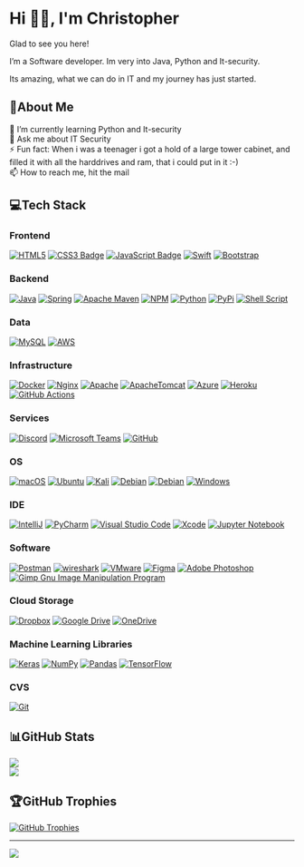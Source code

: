 # Hi 👋🏻, I'm Christopher

Glad to see you here!

I’m a Software developer. Im very into Java, Python and It-security.

Its amazing, what we can do in IT and my journey has just started. 

## 💫About Me

🌱 I’m currently learning Python and It-security  
💬 Ask me about IT Security    
⚡ Fun fact: When i was a teenager i got a hold of a large tower cabinet, and filled it with all the harddrives and ram, that i could put in it :-)   
📫 How to reach me, hit the mail

## 💻Tech Stack

### Frontend

[![HTML5](https://img.shields.io/badge/html5-%23E34F26.svg?style=flat&logo=html5&logoColor=white)](#)
[![CSS3 Badge](https://img.shields.io/badge/CSS3-1572B6?logo=css3&logoColor=fff&style=flat)](#)
[![JavaScript Badge](https://img.shields.io/badge/JavaScript-F7DF1E?logo=javascript&logoColor=000&style=flat)](#)
[![Swift](https://img.shields.io/badge/swift-F54A2A?style=flat&logo=swift&logoColor=white)](#)
[![Bootstrap](  https://img.shields.io/badge/bootstrap-%23563D7C.svg?style=flat&logo=bootstrap&logoColor=white)](#)


### Backend

[![Java](https://img.shields.io/badge/java-%23ED8B00.svg?style=flat&logo=java&logoColor=white)](#)
[![Spring](https://img.shields.io/badge/spring-%236DB33F.svg?style=flat&logo=spring&logoColor=white)](#)
[![Apache Maven](https://img.shields.io/badge/Apache%20Maven-C71A36?style=flat&logo=Apache%20Maven&logoColor=white)](#)
[![NPM](https://img.shields.io/badge/NPM-%23000000.svg?style=flat&logo=npm&logoColor=white)](#)
[![Python](https://img.shields.io/badge/Python-3776AB.svg?style=flat&logo=Python&logoColor=white)](#)
[![PyPi](https://img.shields.io/badge/PyPI-3775A9.svg?style=flat&logo=PyPI&logoColor=white)](#)
[![Shell Script](https://img.shields.io/badge/shell_script-%23121011.svg?style=flat&logo=gnu-bash&logoColor=white)](#)


### Data

[![MySQL](https://img.shields.io/badge/mysql-%2300f.svg?style=flat&logo=mysql&logoColor=white)](#)
[![AWS](https://img.shields.io/badge/AWS-%23FF9900.svg?style=flat&logo=amazon-aws&logoColor=white)](#)


### Infrastructure

[![Docker](https://img.shields.io/badge/docker-%230db7ed.svg?style=flat&logo=docker&logoColor=white)](#)
[![Nginx](https://img.shields.io/badge/nginx-%23009639.svg?style=flat&logo=nginx&logoColor=white)](#)
[![Apache](https://img.shields.io/badge/apache-%23D42029.svg?style=flat&logo=apache&logoColor=white)](#)
[![ApacheTomcat](https://img.shields.io/badge/Apache%20Tomcat-F8DC75.svg?style=flat&logo=Apache-Tomcat&logoColor=black)](#)
[![Azure](https://img.shields.io/badge/azure-%230072C6.svg?style=flat&logo=azure-devops&logoColor=white)](#)
[![Heroku](https://img.shields.io/badge/heroku-%23430098.svg?style=flat&logo=heroku&logoColor=white)](#)
[![GitHub Actions](https://img.shields.io/badge/github%20actions-%232671E5.svg?style=flat&logo=githubactions&logoColor=white)](#)


### Services

[![Discord](https://img.shields.io/badge/Discord-5865F2.svg?style=flat&logo=Discord&logoColor=white)](#)
[![Microsoft Teams](https://img.shields.io/badge/Microsoft%20Teams-6264A7?logo=microsoftteams&style=flat&logoColor=fff)](#)
[![GitHub](https://img.shields.io/badge/github-%23121011.svg?style=flat&logo=github&logoColor=white)](#)


### OS

[![macOS](https://img.shields.io/badge/macOS-000?logo=macos&logoColor=fff&style=flat)](#)
[![Ubuntu](https://img.shields.io/badge/Ubuntu-E95420?style=flat&logo=ubuntu&logoColor=white)](#)
[![Kali](https://img.shields.io/badge/Kali%20Linux-557C94.svg?style=flat&logo=Kali-Linux&logoColor=white)](#)
[![Debian](https://img.shields.io/badge/Debian-A81D33?logo=debian&logoColor=fff&style=flat&logo=Debian)](#)
[![Debian](https://img.shields.io/badge/Debian-A81D33?logo=debian&logoColor=fff&style=flat)](#)
[![Windows](https://img.shields.io/badge/Windows-0078D6?style=flat&logo=windows&logoColor=white)](#)


### IDE

[![IntelliJ](https://img.shields.io/badge/IntelliJ_IDEA-000000.svg?style=flat&logo=intellij-idea&logoColor=white)](#)
[![PyCharm](https://img.shields.io/badge/PyCharm-000000.svg?&style=flat&logo=PyCharm&logoColor=white)](#)
[![Visual Studio Code](https://img.shields.io/badge/Visual%20Studio%20Code-007ACC.svg?style=flat&logo=Visual-Studio-Code&logoColor=white)](#)
[![Xcode](https://img.shields.io/badge/Xcode-007ACC?style=flat&logo=Xcode&logoColor=white)](#)
[![Jupyter Notebook](https://img.shields.io/badge/jupyter-%23FA0F00.svg?style=flat&logo=jupyter&logoColor=white)](#)


### Software

[![Postman](https://img.shields.io/badge/Postman-FF6C37?style=flat&logo=postman&logoColor=white)](#)
[![wireshark](https://img.shields.io/badge/wireshark-%231679A7.svg?&style=flat&logo=wireshark&logoColor=white)](#)
[![VMware](https://img.shields.io/badge/VMware-607078?logo=vmware&logoColor=fff&style=for-the-badge)](#)
[![Figma](https://img.shields.io/badge/figma-%23F24E1E.svg?style=flat&logo=figma&logoColor=white)](#)
[![Adobe Photoshop](https://img.shields.io/badge/adobephotoshop-%2331A8FF.svg?style=flat&logo=adobephotoshop&logoColor=white)](#)
[![Gimp Gnu Image Manipulation Program](https://img.shields.io/badge/Gimp-657D8B?style=flat&logo=gimp&logoColor=FFFFFF)](#)


### Cloud Storage

[![Dropbox](https://img.shields.io/badge/Dropbox-%233B4D98.svg?style=flate&logo=Dropbox&logoColor=white)](#)
[![Google Drive](https://img.shields.io/badge/Google%20Drive-4285F4?style=flat&logo=googledrive&logoColor=white)](#)
[![OneDrive](https://img.shields.io/badge/OneDrive-white?style=flat&logo=Microsoft%20OneDrive&logoColor=0078D4)](#)

### Machine Learning Libraries 

[![Keras](https://img.shields.io/badge/Keras-%23D00000.svg?style=flat&logo=Keras&logoColor=white)](#)
[![NumPy](https://img.shields.io/badge/numpy-%23013243.svg?style=flat&logo=numpy&logoColor=white)](#)
[![Pandas](https://img.shields.io/badge/pandas-%23150458.svg?style=flat&logo=pandas&logoColor=white)](#)
[![TensorFlow](https://img.shields.io/badge/TensorFlow-%23FF6F00.svg?style=flat&logo=TensorFlow&logoColor=white)](#)


### CVS

[![Git](https://img.shields.io/badge/git-%23F05033.svg?style=flat&logo=git&logoColor=white)](#)



## 📊GitHub Stats

[![](https://github-readme-stats.vercel.app/api?username=ChristopherDN&theme=dark&hide_border=true&include_all_commits=true&count_private=true&show_icons=true)](#)  
[![](https://github-readme-streak-stats.herokuapp.com/?user=ChristopherDN&theme=dark&hide_border=true)](#)

## 🏆GitHub Trophies

[![GitHub Trophies](https://github-profile-trophy.vercel.app/?username=jeppe-t&theme=onedark&no-bg=true&no-frame=true&column=-1)](#)

---
[![](https://visitcount.itsvg.in/api?id=ChristopherDN&icon=0&color=0)](https://visitcount.itsvg.in/analytics/ChristopherDN)
